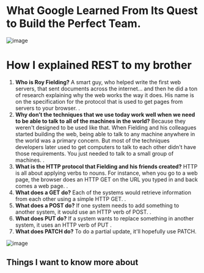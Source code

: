 # What Google Learned From Its Quest to Build the Perfect Team.
![image](https://image.slidesharecdn.com/teamwork20160301weickert-160304173113/95/building-teams-that-deliver-results-investors-34-638.jpg?cb=1457113350)

# How I explained REST to my brother
1. **Who is Roy Fielding?**
A smart guy, who helped write the first web servers, that sent documents across the internet… and then he did a ton of research explaining why the web works the way it does. His name is on the specification for the protocol that is used to get pages from servers to your browser.
.
2. **Why don’t the techniques that we use today work well when we need to be able to talk to all of the machines in the world?**
Because they weren't designed to be used like that. When Fielding and his colleagues started building the web, being able to talk to any machine anywhere in the world was a primary concern. But most of the techniques developers later used to get computers to talk to each other didn't have those requirements. You just needed to talk to a small group of machines.
.
3. **What is the HTTP protocol that Fielding and his friends created?**
HTTP is all about applying verbs to nouns. For instance, when you go to a web page, the browser does an HTTP GET on the URL you typed in and back comes a web page.
.
4. **What does a GET do?**
Each of the systems would retrieve information from each other using a simple HTTP GET.
.
5. **What does a POST do?**
 If one system needs to add something to another system, it would use an HTTP verb of POST.
 .
 6. **What does PUT do?**
 If a system wants to replace something in another system, it uses an HTTP verb of PUT
 .
 7. **What does PATCH do?**
 To do a partial update, it'll hopefully use PATCH.

 ![image](https://voximplant.com/assets/images/2020/11/27/rest-api-model.png)



 ## Things I want to know more about
